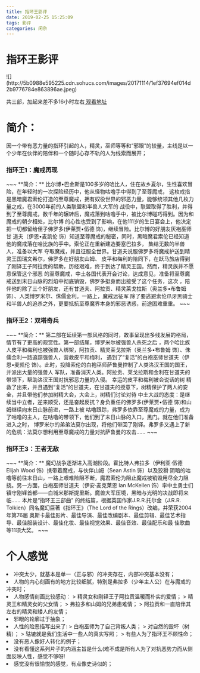 ```yaml
---
title: 指环王影评
date: 2019-02-25 15:25:09
tags: 影评
categories: 闲杂
---
```


<h1>指环王影评</h1>
![](http://5b0988e595225.cdn.sohucs.com/images/20171114/1ef37694ef014d2b9776784e863896ae.jpeg)

共三部，加起来差不多16小时左右<a href="https://www.zxzjs.com/vodsearch/-------------.html?wd=%E6%8C%87%E7%8E%AF%E7%8E%8B&submit="> 观看地址 </a>

<h1>简介：</h1>

因一个带有恶力量的指环引起的人，精灵，巫师等等和“邪眼”的较量，主线是以一个少年在伙伴的陪伴和一个随时心存不轨的人为线索而展开；

<!--more-->

<h3>指环王1：魔戒再现</h3>
~~~
**简介：**
比尔博•巴金斯是100多岁的哈比人，住在故乡夏尔，生性喜欢冒险，在年轻时的一次探险经历中，他从怪物咕噜手中得到了至尊魔戒，
这枚戒指是黑暗魔君索伦打造的至尊魔戒，拥有奴役世界的邪恶力量，能够统领其他几枚力量之戒，在3000年前的人类联盟和半兽人大军的
战役中，联盟取得了胜利，并得到了至尊魔戒，数千年的辗转后，魔戒落到咕噜手中，被比尔博碰巧得到。因为和魔戒的朝夕相处，比尔博
的心性也受到了影响，在他111岁的生日宴会上，他决定把一切都留给侄子佛罗多(伊莱贾•伍德 饰)，继续冒险。比尔博的好朋友灰袍巫师甘
道夫（伊恩•麦凯伦 饰）知道至尊魔戒的秘密，同时，黑暗魔君索伦已经知道他的魔戒落在哈比族的手中。索伦正在重新建造要塞巴拉多，
集结无数的半兽人，准备以大军 夺取魔戒，并且征服全世界。甘道夫说服佛罗多将魔戒护送到精灵王国瑞文希尔，佛罗多在好朋友山姆、
皮平和梅利的陪同下，在跃马旅店得到了刚铎王子阿拉贡的帮助，历经艰难，终于到达了精灵王国。然而，精灵族并不愿意保管这个邪恶
的至尊魔戒，中土各国代表开会讨论，达成意见，准备将至尊魔戒送到末日山脉的烈焰中彻底销毁，佛罗多挺身而出接受了这个任务，这次
，陪伴他的除了三个好朋友，还有甘道夫、阿拉贡、精灵莱戈拉斯（奥兰多•布鲁姆 饰）、人类博罗米尔、侏儒金利。一路上，魔戒远征军
除了要逃避索伦爪牙黑骑士和半兽人的追杀之外，更要抵抗至尊魔界本身的邪恶诱惑，前途困难重重。
~~~

<h3>指环王2：双塔奇兵</h3>
~~~
**简介：**
第二部在延续第一部风格的同时，故事呈现出多线发展的格局，情节有了更高的观赏性。第一部结尾，博罗米尔被强兽人杀死之后
，两个哈比族人皮平和梅利也被强兽人绑架，阿拉贡、精灵莱戈拉斯（奥兰多•布鲁姆 饰）、侏儒金利一路追踪强兽人，营救皮平和梅利，
遇到了“复活”的白袍巫师甘道夫（伊恩•麦凯伦 饰）。此时，投降索伦的白袍巫师萨鲁曼控制了人类洛汉王国的国王，并派出大量的强兽人
军队，准备消灭人类。阿拉贡、莱戈拉斯和金利在甘道夫的带领下，帮助洛汉王国对抗邪恶力量的入侵。  幸运的皮平和梅利被会说话的树
精救了出来，并且遇到“复活”的甘道夫，在甘道夫的授意下，树精保护了两人的安全，并且带他们参加树精大会，大会上，树精们讨论对待
中土大战的态度：是继续当中立者，逆来顺受，还是奋起反抗？身负重任的佛罗多(伊莱贾•伍德 饰)和山姆继续向末日山脉前进，一路上被
咕噜跟踪，弗罗多依靠至尊魔戒的力量，成为了咕噜的主人，在咕噜的带领下，他们到了末日山脉的入口，黑门。就在他们准备进入之时，
博罗米尔的弟弟法莫尔出现，将他们带回了刚铎。弗罗多又遇上了新的危机：法莫尔想利用至尊魔戒的力量对抗萨鲁曼的攻击……
~~~

<h3>指环王3：王者无敌</h3>
~~~
**简介：**
魔幻战争逐渐进入高潮阶段。霍比特人弗拉多（伊利亚·伍德 Elijah Wood 饰）携带着魔戒，与伙伴山姆（Sean Astin 饰）以及狡猾
阴暗的咕噜等前往末日山，一路上艰难险阻不断，魔君索伦为阻止魔戒被销毁用尽全力阻挠。另一方面，白袍巫师甘道夫（伊安·麦克莱恩 
Ian McKellen 饰）率中土勇士们镇守刚铎首都——白城米那斯提里斯。魔兽大军压境，黑暗与光明的决战即将来临…… 本片是“指环王三部曲”
的终结篇，根据英国作家J.R.R.托尔金（J.R.R. Tolkien）同名魔幻巨著《指环王》（The Lord of the Rings）改编，并荣获2004年第76届
奥斯卡最佳影片、最佳导演、最佳改编剧本、最佳剪辑、最佳艺术指导、最佳服装设计、最佳化妆、最佳视觉效果、最佳音效、最佳配乐和最
佳歌曲等11项大奖。
~~~

<h1>个人感觉</h1>

<li>冲突太少，就基本是单一（正与邪）的冲突存在，内部冲突基本没有；</li>
<li>人物的内心刻画有的地方比较细腻，特别是弗拉多（少年主人公）在与魔戒的冲突时；</li>
<li>人物感情刻画比较感动：
> 精灵女和刚铎王子阿拉贡温暖而朴实的爱情；
> 精灵王和精灵女的父女情；
> 弗拉多和山姆的兄弟患难情；
> 阿拉贡和一直陪伴其左右的精灵和矮人的友情；
</li>
<li>邪眼的轮廓过于抽象；</li>
<li>人性的险恶描写出来了:
> 白袍巫师为了自己背叛人类；
> 对自然的毁坏（树精）；
> 轱辘就是我们生活中一些人的真实写照；
> 有些人为了指环王不顾性命；
</li>
<li>没有恶人像好人转化的例子；</li>
<li>没有看懂这系列片子的内涵主旨是什么(难不成是所有人为了对抗恶势力而从侧面反映人性，感觉不够呀!</li>
<li>感觉没有很愉悦的感觉，有点像史诗似的；</li>
